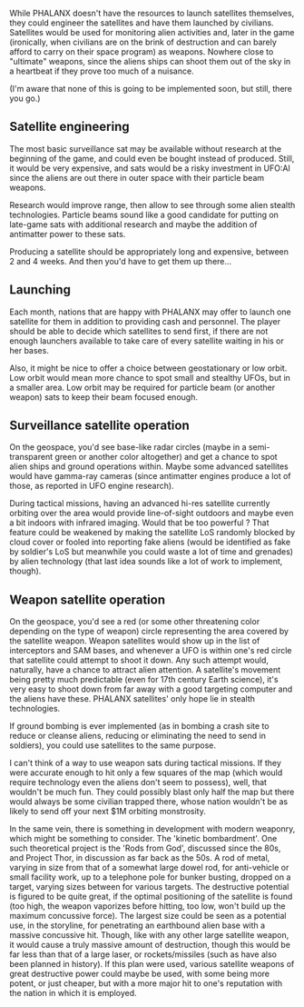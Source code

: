 While PHALANX doesn't have the resources to launch satellites
themselves, they could engineer the satellites and have them launched by
civilians. Satellites would be used for monitoring alien activities and,
later in the game (ironically, when civilians are on the brink of
destruction and can barely afford to carry on their space program) as
weapons. Nowhere close to "ultimate" weapons, since the aliens ships can
shoot them out of the sky in a heartbeat if they prove too much of a
nuisance.

(I'm aware that none of this is going to be implemented soon, but still,
there you go.)

## Satellite engineering

The most basic surveillance sat may be available without research at the
beginning of the game, and could even be bought instead of produced.
Still, it would be very expensive, and sats would be a risky investment
in UFO:AI since the aliens are out there in outer space with their
particle beam weapons.

Research would improve range, then allow to see through some alien
stealth technologies. Particle beams sound like a good candidate for
putting on late-game sats with additional research and maybe the
addition of antimatter power to these sats.

Producing a satellite should be appropriately long and expensive,
between 2 and 4 weeks. And then you'd have to get them up there...

## Launching

Each month, nations that are happy with PHALANX may offer to launch one
satellite for them in addition to providing cash and personnel. The
player should be able to decide which satellites to send first, if there
are not enough launchers available to take care of every satellite
waiting in his or her bases.

Also, it might be nice to offer a choice between geostationary or low
orbit. Low orbit would mean more chance to spot small and stealthy UFOs,
but in a smaller area. Low orbit may be required for particle beam (or
another weapon) sats to keep their beam focused enough.

## Surveillance satellite operation

On the geospace, you'd see base-like radar circles (maybe in a
semi-transparent green or another color altogether) and get a chance to
spot alien ships and ground operations within. Maybe some advanced
satellites would have gamma-ray cameras (since antimatter engines
produce a lot of those, as reported in UFO engine research).

During tactical missions, having an advanced hi-res satellite currently
orbiting over the area would provide line-of-sight outdoors and maybe
even a bit indoors with infrared imaging. Would that be too powerful ?
That feature could be weakened by making the satellite LoS randomly
blocked by cloud cover or fooled into reporting fake aliens (would be
identified as fake by soldier's LoS but meanwhile you could waste a lot
of time and grenades) by alien technology (that last idea sounds like a
lot of work to implement, though).

## Weapon satellite operation

On the geospace, you'd see a red (or some other threatening color
depending on the type of weapon) circle representing the area covered by
the satellite weapon. Weapon satellites would show up in the list of
interceptors and SAM bases, and whenever a UFO is within one's red
circle that satellite could attempt to shoot it down. Any such attempt
would, naturally, have a chance to attract alien attention. A
satellite's movement being pretty much predictable (even for 17th
century Earth science), it's very easy to shoot down from far away with
a good targeting computer and the aliens have these. PHALANX satellites'
only hope lie in stealth technologies.

If ground bombing is ever implemented (as in bombing a crash site to
reduce or cleanse aliens, reducing or eliminating the need to send in
soldiers), you could use satellites to the same purpose.

I can't think of a way to use weapon sats during tactical missions. If
they were accurate enough to hit only a few squares of the map (which
would require technology even the aliens don't seem to possess), well,
that wouldn't be much fun. They could possibly blast only half the map
but there would always be some civilian trapped there, whose nation
wouldn't be as likely to send off your next \$1M orbiting monstrosity.

In the same vein, there is something in development with modern
weaponry, which might be something to consider. The 'kinetic
bombardment'. One such theoretical project is the 'Rods from God',
discussed since the 80s, and Project Thor, in discussion as far back as
the 50s. A rod of metal, varying in size from that of a somewhat large
dowel rod, for anti-vehicle or small facility work, up to a telephone
pole for bunker busting, dropped on a target, varying sizes between for
various targets. The destructive potential is figured to be quite great,
if the optimal positioning of the satellite is found (too high, the
weapon vaporizes before hitting, too low, won't build up the maximum
concussive force). The largest size could be seen as a potential use, in
the storyline, for penetrating an earthbound alien base with a massive
concussive hit. Though, like with any other large satellite weapon, it
would cause a truly massive amount of destruction, though this would be
far less than that of a large laser, or rockets/missiles (such as have
also been planned in history). If this plan were used, various satellite
weapons of great destructive power could maybe be used, with some being
more potent, or just cheaper, but with a more major hit to one's
reputation with the nation in which it is employed.